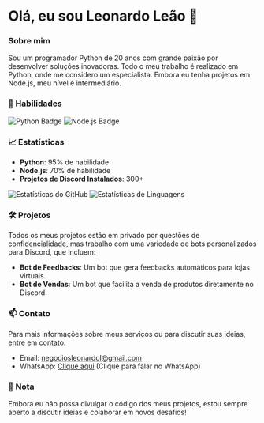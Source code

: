 # Olá, eu sou Leonardo Leão 👋

### Sobre mim
Sou um programador Python de 20 anos com grande paixão por desenvolver soluções inovadoras. Todo o meu trabalho é realizado em Python, onde me considero um especialista. Embora eu tenha projetos em Node.js, meu nível é intermediário.

### 🚀 Habilidades
![Python Badge](https://img.shields.io/badge/Python-3776AB?style=flat-square&logo=python&logoColor=ffffff)
![Node.js Badge](https://img.shields.io/badge/Node.js-339933?style=flat-square&logo=node.js&logoColor=ffffff)

### 📈 Estatísticas
- **Python**: 95% de habilidade
- **Node.js**: 70% de habilidade
- **Projetos de Discord Instalados**: 300+ 

![Estatísticas do GitHub](https://github-readme-stats.vercel.app/api?username=seu-usuario-github&show_icons=true&theme=radical&count_private=true)
![Estatísticas de Linguagens](https://github-readme-stats.vercel.app/api/top-langs/?username=seu-usuario-github&layout=compact&theme=radical)

### 🛠️ Projetos
Todos os meus projetos estão em privado por questões de confidencialidade, mas trabalho com uma variedade de bots personalizados para Discord, que incluem:
- **Bot de Feedbacks**: Um bot que gera feedbacks automáticos para lojas virtuais.
- **Bot de Vendas**: Um bot que facilita a venda de produtos diretamente no Discord.

### 📫 Contato
Para mais informações sobre meus serviços ou para discutir suas ideias, entre em contato:
- Email: [negociosleonardol@gmail.com](mailto:negociosleonardol@gmail.com)
- WhatsApp: [Clique aqui](https://wa.me/5562981187120) (Clique para falar no WhatsApp)

### 🌟 Nota
Embora eu não possa divulgar o código dos meus projetos, estou sempre aberto a discutir ideias e colaborar em novos desafios!
